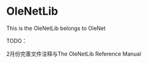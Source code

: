 OleNetLib
=========

This is the OleNetLib belongs to OleNet

TODO：

2月份完善文件注释与The OleNetLib Reference Manual